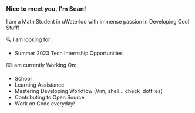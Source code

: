### Nice to meet you, I'm Sean!

I am a Math Student in uWaterloo with immense passion in Developing Cool Stuff! 

🔍 I am looking for:
- Summer 2023 Tech Internship Opportunities
<!--
📖Goals:
- Get Good at D&S. 
- Learn Full-Stack Web Development
-->

⌨️I am currently Working On:
- School
- Learning Assistance
- Mastering Developing Workflow (Vim, shell... check .dotfiles)
- Contributing to Open Source
- Work on Code everyday!
<!--
💭Project in mind:
- Real World App in C and Racket.
-->

<!--
🔍Interest:
- Automation
- Web Scraping
- Web Development
- Computational Theory
- Backend Development
- Software Engineering
-->
<!--
⌨️Languages I know or learning:
- Racket
- C/C++
- Rust
- Python
-->

<!--
🔬Other Skills:
- Vim
- Shell Scripting
- Git/Github
- CLI
- Basic Web Development
-->
<!--
📫 Reach me by email or my new upcoming website: <br> contact@twinkletoeszen.com | (new website coming soon) [Old Personal Website](https://twinkletoes5.netlify.app) *Warning Very Borken on Mobile*
-->
<!--
Cheerio~ \
Sean Yan
-->
<!--
- 👯 I’m looking to collaborate on ...
- 🤔 I’m looking for help with 
- 💬 Ask me about ...
-📫 How to reach me: ...
- 😄 Pronouns: ...
- ⚡ Fun fact: ... 
-->
